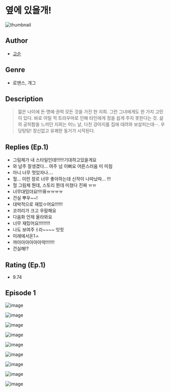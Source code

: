 # 옆에 있을개!
![thumbnail](https://image-comic.pstatic.net/user_contents_data/challenge_comic/2023/05/24/365507/upload_3978193843764410166_480x623.jpeg)

## Author
- [고순](https://comic.naver.com/artistTitle?id=365507)

## Genre
- 로맨스, 개그

## Description
> 젊은 나이에 돈·명예·권력 모든 것을 가진 한 지희. 그런 그녀에게도 한 가지 고민이 있다. 바로 어릴 적 트라우마로 인해 타인에게 정을 쉽게 주지 못한다는 것. 삶의 공허함을 느끼던 지희는 어느 날, 다친 강아지를 집에 데려와 보살피는데···. 우당탕탕! 정신없고 유쾌한 동거가 시작된다.

## Replies (Ep.1)
- 그림체가 내 스타일인데!!!!!!기대하고있을게요
- 와 남주 잘생겼다… 여주 넘 이뻐요 어른스러움 미 미침
- 아니 너무 멋있자나....
- 헐... 이런 장르 너무 좋아하는데 신작이 나따났따... !!!
- 헐 그림체 뭔데, 스토리 뭔데 미쳤다 진짜 ㅠㅠ
- 너무대밌뎌요!!!!퓨ㅠㅠㅠㅠ
- 건실 뿌우~~!
- 대박적으로 재밌ㅇ어요!!!!!!
- 코끼리가 크고 우람해요
- 다음화 언제 올라와요
- 너무 재밌어요!!!!!!!!!
- 나도 보여주ㅓ라~~~~ 잇힛
- 미래에서온1ㅅ
- 꺄아아아아아아악!!!!!!!
- 건실해!?

## Rating (Ep.1)
- 9.74

## Episode 1
![image](https://image-comic.pstatic.net/user_contents_data/challenge_comic/2023/05/24/365507/upload_3833743278805038640.jpeg)

![image](https://image-comic.pstatic.net/user_contents_data/challenge_comic/2023/05/24/365507/upload_7089057472511685171.jpeg)

![image](https://image-comic.pstatic.net/user_contents_data/challenge_comic/2023/05/24/365507/upload_3991655126706763363.jpeg)

![image](https://image-comic.pstatic.net/user_contents_data/challenge_comic/2023/05/24/365507/upload_7305178564657558118.jpeg)

![image](https://image-comic.pstatic.net/user_contents_data/challenge_comic/2023/05/24/365507/upload_3978707298464116833.jpeg)

![image](https://image-comic.pstatic.net/user_contents_data/challenge_comic/2023/05/24/365507/upload_3688557386218890083.jpeg)

![image](https://image-comic.pstatic.net/user_contents_data/challenge_comic/2023/05/24/365507/upload_3473226824911696690.jpeg)

![image](https://image-comic.pstatic.net/user_contents_data/challenge_comic/2023/05/24/365507/upload_7363719880142893666.jpeg)

![image](https://image-comic.pstatic.net/user_contents_data/challenge_comic/2023/05/24/365507/upload_7293916464625627446.jpeg)
